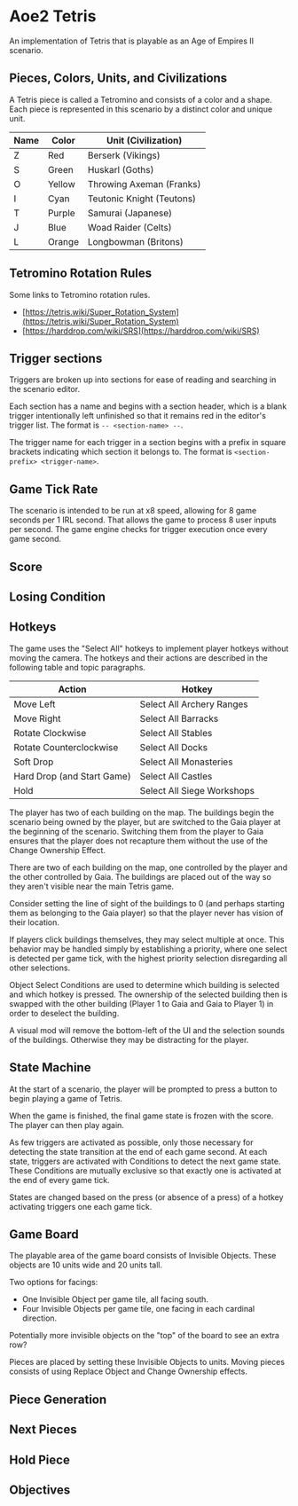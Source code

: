 # Aoe2 Tetris

An implementation of Tetris that is playable as an Age of Empires II scenario.

## Pieces, Colors, Units, and Civilizations

A Tetris piece is called a Tetromino and consists of a color and a shape.
Each piece is represented in this scenario by a distinct color and unique unit.

| Name  | Color  | Unit (Civilization)       |
| ----- | -----  | -------------------       |
| Z     | Red    | Berserk (Vikings)         |
| S     | Green  | Huskarl (Goths)           |
| O     | Yellow | Throwing Axeman (Franks)  |
| I     | Cyan   | Teutonic Knight (Teutons) |
| T     | Purple | Samurai (Japanese)        |
| J     | Blue   | Woad Raider (Celts)       |
| L     | Orange | Longbowman (Britons)      |

## Tetromino Rotation Rules

Some links to Tetromino rotation rules.

* [https://tetris.wiki/Super_Rotation_System](https://tetris.wiki/Super_Rotation_System)
* [https://harddrop.com/wiki/SRS](https://harddrop.com/wiki/SRS)

## Trigger sections

Triggers are broken up into sections for ease of reading and searching in the scenario editor.

Each section has a name and begins with a section header, which is a blank trigger intentionally left unfinished so that it remains red in the editor's trigger list.
The format is `-- <section-name> --`.

The trigger name for each trigger in a section begins with a prefix in square brackets indicating which section it belongs to.
The format is `<section-prefix> <trigger-name>`.

## Game Tick Rate

The scenario is intended to be run at x8 speed, allowing for 8 game seconds per 1 IRL second.
That allows the game to process 8 user inputs per second.
The game engine checks for trigger execution once every game second.

## Score

## Losing Condition

## Hotkeys

The game uses the "Select All" hotkeys to implement player hotkeys without moving the camera.
The hotkeys and their actions are described in the following table and topic paragraphs.

| Action                     | Hotkey                     |
| -------------------------- | -------------------------- |
| Move Left                  | Select All Archery Ranges  |
| Move Right                 | Select All Barracks        |
| Rotate Clockwise           | Select All Stables         |
| Rotate Counterclockwise    | Select All Docks           |
| Soft Drop                  | Select All Monasteries     |
| Hard Drop (and Start Game) | Select All Castles         |
| Hold                       | Select All Siege Workshops |

The player has two of each building on the map.
The buildings begin the scenario being owned by the player, but are switched to the Gaia player at the beginning of the scenario.
Switching them from the player to Gaia ensures that the player does not recapture them without the use of the Change Ownership Effect.

There are two of each building on the map, one controlled by the player and the other controlled by Gaia.
The buildings are placed out of the way so they aren't visible near the main Tetris game.

Consider setting the line of sight of the buildings to 0 (and perhaps starting them as belonging to the Gaia player) so that the player never has vision of their location.

If players click buildings themselves, they may select multiple at once.
This behavior may be handled simply by establishing a priority, where one select is detected per game tick, with the highest priority selection disregarding all other selections.

Object Select Conditions are used to determine which building is selected and which hotkey is pressed.
The ownership of the selected building then is swapped with the other building (Player 1 to Gaia and Gaia to Player 1) in order to deselect the building.

A visual mod will remove the bottom-left of the UI and the selection sounds of the buildings.
Otherwise they may be distracting for the player.

## State Machine

At the start of a scenario, the player will be prompted to press a button to begin playing a game of Tetris.

When the game is finished, the final game state is frozen with the score.
The player can then play again.

As few triggers are activated as possible, only those necessary for detecting the state transition at the end of each game second.
At each state, triggers are activated with Conditions to detect the next game state.
These Conditions are mutually exclusive so that exactly one is activated at the end of every game tick.

States are changed based on the press (or absence of a press) of a hotkey activating triggers one each game tick.

## Game Board

The playable area of the game board consists of Invisible Objects.
These objects are 10 units wide and 20 units tall.

Two options for facings:

* One Invisible Object per game tile, all facing south.
* Four Invisible Objects per game tile, one facing in each cardinal direction.

Potentially more invisible objects on the "top" of the board to see an extra row?

Pieces are placed by setting these Invisible Objects to units.
Moving pieces consists of using Replace Object and Change Ownership effects.

## Piece Generation

## Next Pieces

## Hold Piece

## Objectives
